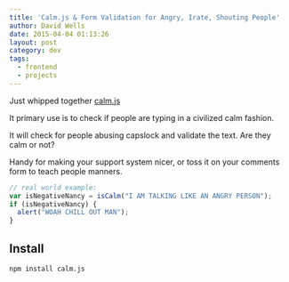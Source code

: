 ```yaml
---
title: 'Calm.js & Form Validation for Angry, Irate, Shouting People'
author: David Wells
date: 2015-04-04 01:13:26
layout: post
category: dev
tags:
  - frontend
  - projects
---
```

Just whipped together <a href="https://github.com/DavidWells/calm.js">calm.js</a>

It primary use is to check if people are typing in a civilized calm fashion.

It will check for people abusing capslock and validate the text. Are they calm or not?

Handy for making your support system nicer, or toss it on your comments form to teach people manners.

```js
// real world example:
var isNegativeNancy = isCalm("I AM TALKING LIKE AN ANGRY PERSON");
if (isNegativeNancy) {
  alert("WOAH CHILL OUT MAN");
}
```

## Install

```bash
npm install calm.js
```
